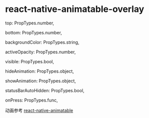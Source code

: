 # react-native-animatable-overlay

top: PropTypes.number,

bottom: PropTypes.number,

backgroundColor: PropTypes.string,

activeOpacity: PropTypes.number,

visible: PropTypes.bool,

hideAnimation: PropTypes.object,

showAnimation: PropTypes.object,

statusBarAutoHidden: PropTypes.bool,

onPress: PropTypes.func,

动画参考 [react-native-animatable](https://github.com/oblador/react-native-animatable)